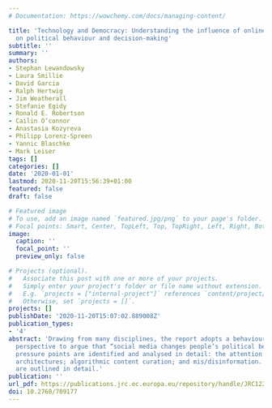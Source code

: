 ```yaml
---
# Documentation: https://wowchemy.com/docs/managing-content/

title: 'Technology and Democracy: Understanding the influence of online technologies
  on political behaviour and decision-making'
subtitle: ''
summary: ''
authors:
- Stephan Lewandowsky
- Laura Smillie
- David Garcia
- Ralph Hertwig
- Jim Weatherall
- Stefanie Egidy
- Ronald E. Robertson
- Cailin O’connor
- Anastasia Kozyreva
- Philipp Lorenz-Spreen
- Yannic Blaschke
- Mark Leiser
tags: []
categories: []
date: '2020-01-01'
lastmod: 2020-11-20T15:56:39+01:00
featured: false
draft: false

# Featured image
# To use, add an image named `featured.jpg/png` to your page's folder.
# Focal points: Smart, Center, TopLeft, Top, TopRight, Left, Right, BottomLeft, Bottom, BottomRight.
image:
  caption: ''
  focal_point: ''
  preview_only: false

# Projects (optional).
#   Associate this post with one or more of your projects.
#   Simply enter your project's folder or file name without extension.
#   E.g. `projects = ["internal-project"]` references `content/project/deep-learning/index.md`.
#   Otherwise, set `projects = []`.
projects: []
publishDate: '2020-11-20T15:07:02.889008Z'
publication_types:
- '4'
abstract: 'Drawing from many disciplines, the report adopts a behavioural psychology
  perspective to argue that “social media changes people’s political behaviour”. Four
  pressure points are identified and analysed in detail: the attention economy; choice
  architectures; algorithmic content curation; and mis/disinformation. Policy implications
  are outlined in detail.'
publication: ''
url_pdf: https://publications.jrc.ec.europa.eu/repository/handle/JRC122023
doi: 10.2760/709177
---
```

